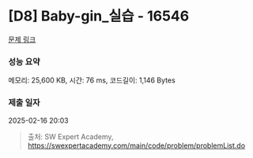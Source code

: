 # [D8] Baby-gin_실습 - 16546 

[문제 링크](https://swexpertacademy.com/main/code/problem/problemDetail.do?contestProbId=AYZS3UfKuQgDFARc) 

### 성능 요약

메모리: 25,600 KB, 시간: 76 ms, 코드길이: 1,146 Bytes

### 제출 일자

2025-02-16 20:03



> 출처: SW Expert Academy, https://swexpertacademy.com/main/code/problem/problemList.do